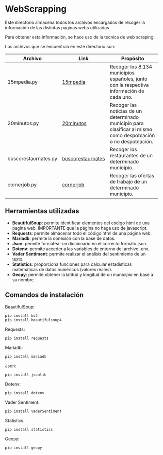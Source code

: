 # WebScrapping

Este directorio almacena todos los archivos encargados de recoger la información de las distintas paginas webs utilizadas.

Para obtener esta información, se hace uso de la técnica de web scraping.

Los archivos que se encuentran en este directorio son:

| Archivo | Link | Propósito |
| ------ | ------ | ------ |
| 15mpedia.py | [15mpedia](https://15mpedia.org/w/index.php?title=Especial:Ask&offset=0&limit=8134&q=%5B%5BPage+has+default+form%3A%3AMunicipio%5D%5D+%5B%5Bpa%C3%ADs%3A%3AEspa%C3%B1a%5D%5D&p=format%3Dtable%2Fmainlabel%3DMunicipio&po=%3F%3DMunicipio%23%0A%3FComarca%23-%0A%3FProvincia%0A%3FComunidad+aut%C3%B3noma%3DCC.AA.%0A%3FAltitud%3DAltitud+%28m.s.n.m.%29%0A%3FSuperficie%3DSuperficie+%28km%C2%B2%29%0A%3FPoblaci%C3%B3n+en+2019%3DPoblaci%C3%B3n+%282019%29%0A%3FDensidad+de+poblaci%C3%B3n%3DDensidad+%28hab.%2Fkm%C2%B2%29%0A&sort=nombre&order=asc) | Recoger los 8.134 municipios españoles, junto con la respectiva información de cada uno. |
| 20minutos.py | [20minutos](https://www.20minutos.es/) | Recoger las noticias de un determinado municipio para clasificar al mismo como despoblación o no despoblación. |
| buscorestaurnates.py | [buscorestaurnates](http://www.buscorestaurantes.com/) | Recoger los restaurantes de un determinado municipio. |
| cornerjob.py | [cornerjob](https://www.cornerjob.com/es) | Recoger las ofertas de trabajo de un determinado municipio. |

## Herramientas utilizadas

- **BeautifulSoup**: permite identificar elementos del código html de una pagina web. IMPORTANTE que la página no haga uso de javascript.
- **Requests**: permite almacenar todo el código html de una página web.
- **Mariadb**: permite la conexión con la base de datos.
- **Json**: permite formatear un diccionario en el correcto formato json.
- **Dotenv**: permite acceder a las variables de entorno del archivo .env.
- **Vader Sentiment**: permite realizar el análisis del sentimiento de un texto.
- **Statistics**: proporciona funciones para calcular estadísticas matemáticas de datos numéricos (valores reales).
- **Geopy**: permite obtener la latitud y longitud de un municipio en base a su nombre.

## Comandos de instalación

BeautifulSoup:

```sh
pip install bs4
pip install beautifulsoup4
```

Requests:

```sh
pip install requests
```

Mariadb:

```sh
pip install mariadb
```

Json:

```sh
pip install jsonlib
```

Dotenv:

```sh
pip install dotenv
```

Vader Sentiment:

```sh
pip install vaderSentiment
```

Statistics:

```sh
pip install statistics
```

Geopy:

```sh
pip install geopy
```